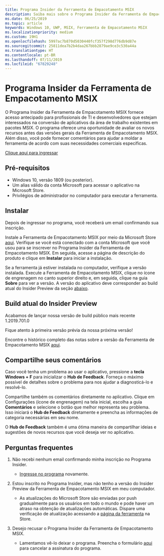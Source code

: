 ```yaml
---
title: Programa Insider da Ferramenta de Empacotamento MSIX
description: Saiba mais sobre o Programa Insider da Ferramenta de Empacotamento e como ingressar nele
ms.date: 06/25/2019
ms.topic: article
keywords: Windows 10, UWP, MSIX, Ferramenta de Empacotamento MSIX
ms.localizationpriority: medium
ms.custom: 19H1
ms.openlocfilehash: 5997ac7b870d5030440fcf357f298d776db9d87e
ms.sourcegitcommit: 25811dea7b2b4daa267bbb2879ae9ce3c530a44a
ms.translationtype: HT
ms.contentlocale: pt-BR
ms.lasthandoff: 07/11/2019
ms.locfileid: "67829248"
---
```

# <a name="msix-packaging-tool-insider-program"></a>Programa Insider da Ferramenta de Empacotamento MSIX

O Programa Insider da Ferramenta de Empacotamento MSIX fornece acesso antecipado para profissionais de TI e desenvolvedores que estejam interessados na conversão de aplicativos da área de trabalho existentes em pacotes MSIX. O programa oferece uma oportunidade de avaliar os novos recursos antes das versões gerais da Ferramenta de Empacotamento MSIX. Além disso, você pode fornecer comentários para ajudar a moldar a ferramenta de acordo com suas necessidades comerciais específicas. 

<div class="nextstepaction"><p><a class="x-hidden-focus" href="https://aka.ms/MSIXPackagingPreviewProgram" data-linktype="external">Clique aqui para ingressar</a></p></div>

## <a name="prerequisites"></a>Pré-requisitos

- Windows 10, versão 1809 (ou posterior).
- Um alias válido da conta Microsoft para acessar o aplicativo na Microsoft Store.
- Privilégios de administrador no computador para executar a ferramenta.

## <a name="install"></a>Instalar

Depois de ingressar no programa, você receberá um email confirmando sua inscrição. 

Instale a Ferramenta de Empacotamento MSIX por meio da Microsoft Store [aqui](https://www.microsoft.com/en-us/p/msix-packaging-tool/9n5lw3jbcxkf). Verifique se você está conectado com a conta Microsoft que você usou para se inscrever no Programa Insider da Ferramenta de Empacotamento MSIX. Em seguida, acesse a página de descrição do produto e clique em **Instalar** para iniciar a instalação.

Se a ferramenta já estiver instalada no computador, verifique a versão instalada. Execute a Ferramenta de Empacotamento MSIX, clique no ícone de engrenagem no canto superior direito e, em seguida, clique na guia **Sobre** para ver a versão. A versão do aplicativo deve corresponder ao build atual do Insider Preview da seção [abaixo](#current-insider-preview-build).

## <a name="current-insider-preview-build"></a>Build atual do Insider Preview

Acabamos de lançar nossa versão de build público mais recente 1.2019.701.0

Fique atento à primeira versão prévia da nossa próxima versão!

Encontre o histórico completo das notas sobre a versão da Ferramenta de Empacotamento MSIX [aqui](release-notes/history.md).

## <a name="share-your-feedback"></a>Compartilhe seus comentários

Caso você tenha um problema ao usar o aplicativo, pressione a **tecla Windows + F** para inicializar o **Hub de Feedback**. Forneça o máximo possível de detalhes sobre o problema para nos ajudar a diagnosticá-lo e resolvê-lo.

Compartilhe também os comentários diretamente no aplicativo. Clique em Configurações (ícone de engrenagem) na tela inicial, escolha a guia **Comentários** e selecione o botão que melhor representa seu problema. Isso iniciará o **Hub de Feedback** diretamente e preencha as informações de categoria necessárias em seu nome. 

O **Hub de Feedback** também é uma ótima maneira de compartilhar ideias e sugestões de novos recursos que você deseja ver no aplicativo.  

## <a name="faqs"></a>Perguntas frequentes

1. Não recebi nenhum email confirmando minha inscrição no Programa Insider. 
    - [Ingresse no programa](https://aka.ms/MSIXPackagingPreviewProgram) novamente.  

2. Estou inscrito no Programa Insider, mas não tenho a versão do Insider Preview da Ferramenta de Empacotamento MSIX em meu computador. 
    - As atualizações do Microsoft Store são enviadas por push gradualmente para os usuários em todo o mundo e pode haver um atraso na obtenção de atualizações automáticas. Dispare uma verificação de atualização acessando a [página da ferramenta](https://www.microsoft.com/en-us/p/msix-packaging-tool/9n5lw3jbcxkf) na Store. 
3. Desejo recusar o Programa Insider da Ferramenta de Empacotamento MSIX. 
    - Lamentamos vê-lo deixar o programa. Preencha o formulário [aqui](https://forms.office.com/Pages/ResponsePage.aspx?id=v4j5cvGGr0GRqy180BHbR-NSOqDz219PqoOqk5qxQEZUMlEwNVNKMDhNUVlKOVpTRTlVWFhMMThLQy4u) para cancelar a assinatura do programa. 
